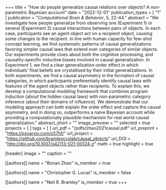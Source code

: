 +++
title = "How do people generalize causal relations over objects? A non-parametric Bayesian account"
date = "2022-12-01"
publication_types = [ "1" ]
publication = "_Computational Brain & Behavior_, 5, 22-44."
abstract = "We investigate how people generalize from observing one (Experiment 1) or several (Experiment 2) causal interactions between pairs of objects. In each case, participants see an agent object act on a recipient object, causing some changes to the recipient. In line with human capacity for few-shot concept learning, we find systematic patterns of causal generalizations favoring simpler causal laws that extend over categories of similar objects. Our experiments provide clues about both the cognitive processing, and causality-specific inductive biases involved in causal generalization. In Experiment 1, we find a clear generalization-order effect in which individuals' final beliefs are crystallised by their initial generalizations. In both experiments, we find a causal asymmetry in the formation of causal categories, in which participants preferentially identify causal laws with features of the agent objects rather than recipients. To explain this, we develop a computational modeling framework that combines program induction (about the hidden causal laws) with non-parametric category inference (about their domains of influence). We demonstrate that our modeling approach can both explain the order effect and capture the causal asymmetry, and in doing so, outperforms a naive Bayesian account while providing a computationally plausible mechanism for real world causal generalization."
abstract_short = ""
image_preview = ""
selected = true
projects = [ ]
tags = [ ]
url_pdf = "/pdfs/zhao2021causal.pdf"
url_preprint = "https://psyarxiv.com/x57hf/"
url_project = "https://github.com/bramleyccslab/causal_objects"
url_DOI = "http://doi.org/10.1007/s42113-021-00124-z"
math = true
highlight = true

[header]
image = ""
caption = ""

[[authors]]
name = "Bonan Zhao"
is_member = true

[[authors]]
name = "Christopher G. Lucas"
is_member = false

[[authors]]
name = "Neil R. Bramley"
is_member = true
+++

